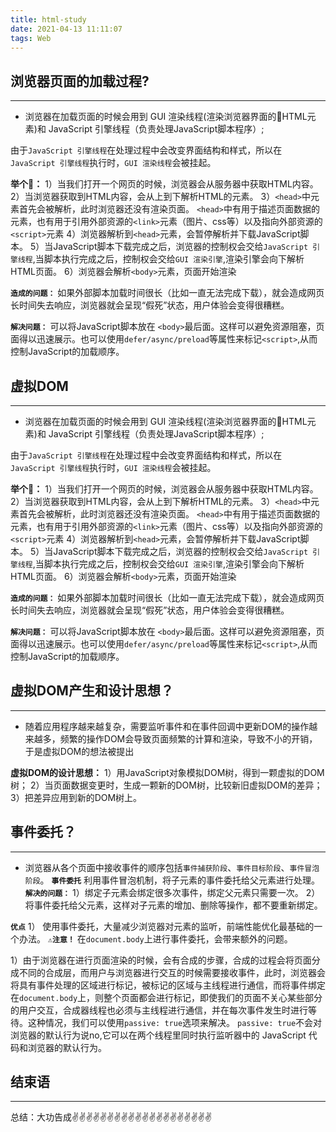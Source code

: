 ```yaml
---
title: html-study
date: 2021-04-13 11:11:07
tags: Web
---
```



<meta name="referrer" content="no-referrer"/>

## 浏览器页面的加载过程?
---

* 浏览器在加载页面的时候会用到 GUI 渲染线程(渲染浏览器界面的HTML元素)和 JavaScript 引擎线程（负责处理JavaScript脚本程序）;

由于`JavaScript 引擎线程`在处理过程中会改变界面结构和样式，所以在`JavaScript 引擎线程`执行时，`GUI 渲染线程`会被挂起。

**举个🌰：**
1）当我们打开一个网页的时候，浏览器会从服务器中获取HTML内容。
2）当浏览器获取到HTML内容，会从上到下解析HTML的元素。
3）`<head>`中元素首先会被解析，此时浏览器还没有渲染页面。
`<head>`中有用于描述页面数据的<meta>元素，也有用于引用外部资源的`<link>`元素（图片、css等）以及指向外部资源的`<script>`元素
4）浏览器解析到`<head>`元素，会暂停解析并下载JavaScript脚本。
5）当JavaScript脚本下载完成之后，浏览器的控制权会交给`JavaScript 引擎线程`,当脚本执行完成之后，控制权会交给`GUI 渲染引擎`,渲染引擎会向下解析HTML页面。
6）浏览器会解析`<body>`元素，页面开始渲染

**`造成的问题：`** 如果外部脚本加载时间很长（比如一直无法完成下载），就会造成网页长时间失去响应，浏览器就会呈现“假死”状态，用户体验会变得很糟糕。

**`解决问题：`** 可以将JavaScript脚本放在 `<body>`最后面。这样可以避免资源阻塞，页面得以迅速展示。也可以使用`defer/async/preload`等属性来标记`<script>`,从而控制JavaScript的加载顺序。

## 虚拟DOM
---

* 浏览器在加载页面的时候会用到 GUI 渲染线程(渲染浏览器界面的HTML元素)和 JavaScript 引擎线程（负责处理JavaScript脚本程序）;

由于`JavaScript 引擎线程`在处理过程中会改变界面结构和样式，所以在`JavaScript 引擎线程`执行时，`GUI 渲染线程`会被挂起。

**举个🌰：**
1）当我们打开一个网页的时候，浏览器会从服务器中获取HTML内容。
2）当浏览器获取到HTML内容，会从上到下解析HTML的元素。
3）`<head>`中元素首先会被解析，此时浏览器还没有渲染页面。
`<head>`中有用于描述页面数据的<meta>元素，也有用于引用外部资源的`<link>`元素（图片、css等）以及指向外部资源的`<script>`元素
4）浏览器解析到`<head>`元素，会暂停解析并下载JavaScript脚本。
5）当JavaScript脚本下载完成之后，浏览器的控制权会交给`JavaScript 引擎线程`,当脚本执行完成之后，控制权会交给`GUI 渲染引擎`,渲染引擎会向下解析HTML页面。
6）浏览器会解析`<body>`元素，页面开始渲染

**`造成的问题：`** 如果外部脚本加载时间很长（比如一直无法完成下载），就会造成网页长时间失去响应，浏览器就会呈现“假死”状态，用户体验会变得很糟糕。

**`解决问题：`** 可以将JavaScript脚本放在 `<body>`最后面。这样可以避免资源阻塞，页面得以迅速展示。也可以使用`defer/async/preload`等属性来标记`<script>`,从而控制JavaScript的加载顺序。

## 虚拟DOM产生和设计思想？
---

* 随着应用程序越来越复杂，需要监听事件和在事件回调中更新DOM的操作越来越多，频繁的操作DOM会导致页面频繁的计算和渲染，导致不小的开销，于是虚拟DOM的想法被提出

**虚拟DOM的设计思想：**
1）用JavaScript对象模拟DOM树，得到一颗虚拟的DOM树；
2）当页面数据变更时，生成一颗新的DOM树，比较新旧虚拟DOM的差异；
3）把差异应用到新的DOM树上。

## 事件委托？
---

* 浏览器从各个页面中接收事件的顺序包括`事件捕获阶段`、`事件目标阶段`、`事件冒泡阶段`。
**`事件委托`** 利用事件冒泡机制，将子元素的事件委托给父元素进行处理。
**`解决的问题：`**
1）绑定子元素会绑定很多次事件，绑定父元素只需要一次。
2）将事件委托给父元素，这样对子元素的增加、删除等操作，都不要重新绑定。

**`优点`**
1） 使用事件委托，大量减少浏览器对元素的监听，前端性能优化最基础的一个办法。
**`⚠️注意！`**
在`document.body`上进行事件委托，会带来额外的问题。

1）由于浏览器在进行页面渲染的时候，会有合成的步骤，合成的过程会将页面分成不同的合成层，而用户与浏览器进行交互的时候需要接收事件，此时，浏览器会将具有事件处理的区域进行标记，被标记的区域与主线程进行通信，而将事件绑定在`document.body`上，则整个页面都会进行标记，即使我们的页面不关心某些部分的用户交互，合成器线程也必须与主线程进行通信，并在每次事件发生时进行等待。这种情况，我们可以使用`passive: true`选项来解决。
`passive: true`不会对浏览器的默认行为说no,它可以在两个线程里同时执行监听器中的 JavaScript 代码和浏览器的默认行为。

## 结束语
---
总结：大功告成✌️✌️✌️✌️✌️✌️✌️✌️✌️✌️✌️✌️✌️✌️✌️✌️✌️✌️✌️✌️


